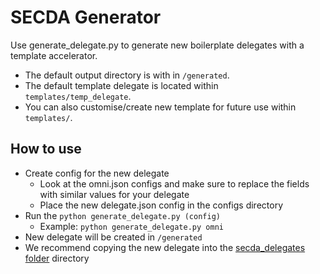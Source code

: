 # SECDA Generator

Use generate_delegate.py to generate new boilerplate delegates with a template accelerator.
- The default output directory is with in ```/generated```.
- The default template delegate is located within ```templates/temp_delegate```.
- You can also customise/create new template for future use within ```templates/```.



## How to use
* Create config for the new delegate
  * Look at the omni.json configs and make sure to replace the fields with similar values for your delegate
  * Place the new delegate.json config in the configs directory
* Run the ```python generate_delegate.py (config)```
  * Example: ```python generate_delegate.py omni```
* New delegate will be created in ```/generated```
* We recommend copying the new delegate into the [secda_delegates folder](../secda_delegates/) directory
  